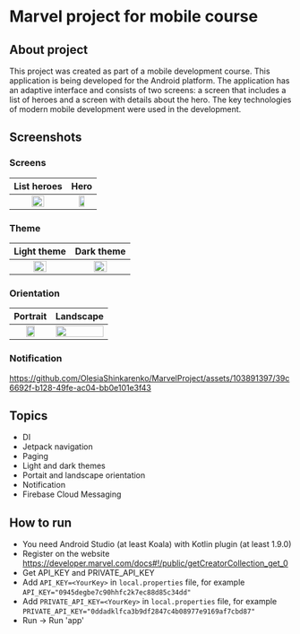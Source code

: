 # Marvel project for mobile course
## About project
This project was created as part of a mobile development course. 
This application is being developed for the Android platform. 
The application has an adaptive interface and consists of two screens: a screen that includes a list of heroes and a screen with details about the hero. 
The key technologies of modern mobile development were used in the development.
## Screenshots
### Screens
|                                                             List heroes                                                            |                                                           Hero                                                           |
|:---------------------------------------------------------------------------------------------------------------------------------------:|:---------------------------------------------------------------------------------------------------------------------------------------:|
| <img src="https://github.com/OlesiaShinkarenko/MarvelProject/assets/103891397/1afd1df0-4fcb-4642-bb63-98671df2b6b4" width=50% height=50%> | <img src="https://github.com/OlesiaShinkarenko/MarvelProject/assets/103891397/a88daec0-ef41-4cc6-9066-4ee4241b40ef" width=50% height=50%> |

### Theme
|                                                             Light theme                                                            |                                                           Dark theme                                                           |
|:---------------------------------------------------------------------------------------------------------------------------------------:|:---------------------------------------------------------------------------------------------------------------------------------------:|
| <img src="https://github.com/OlesiaShinkarenko/MarvelProject/assets/103891397/193b5e3c-1bba-4cb2-b613-29f1dc80c6bf" width=50% height=50%> | <img src="https://github.com/OlesiaShinkarenko/MarvelProject/assets/103891397/c60b6a7a-19a1-4e24-8532-37676def9fce" width=50% height=50%> |

### Orientation
|                                                            Portrait                                                           |                                                          Landscape                                                           |
|:---------------------------------------------------------------------------------------------------------------------------------------:|:---------------------------------------------------------------------------------------------------------------------------------------:|
| <img src="https://github.com/OlesiaShinkarenko/MarvelProject/assets/103891397/6bd5a743-627f-4f10-b2fe-e1d9a4810444" width=50% height=50%> | <img src="https://github.com/OlesiaShinkarenko/MarvelProject/assets/103891397/e9edd066-b0a2-4b62-ad4a-81904de8eebb" width=100% height=50%> |

### Notification
https://github.com/OlesiaShinkarenko/MarvelProject/assets/103891397/39c6692f-b128-49fe-ac04-bb0e101e3f43

## Topics
* DI
* Jetpack navigation
* Paging
* Light and dark themes
* Portait and landscape orientation
* Notification
* Firebase Cloud Messaging

## How to run
* You need Android Studio (at least Koala) with Kotlin plugin (at least 1.9.0)
* Register on the website https://developer.marvel.com/docs#!/public/getCreatorCollection_get_0
* Get API_KEY and PRIVATE_API_KEY
* Add `API_KEY=<YourKey>` in `local.properties` file, for example `API_KEY="0945degbe7c90hhfc2k7ec88d85c34dd"`
* Add `PRIVATE_API_KEY=<YourKey>` in `local.properties` file, for example `PRIVATE_API_KEY="0ddadklfca3b9df2847c4b08977e9169af7cbd87"`
* Run -> Run 'app'


